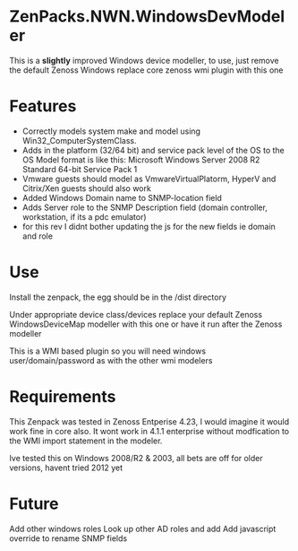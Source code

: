 ZenPacks.NWN.WindowsDevModeler
==============================

This is a **slightly** improved Windows device modeller, to use, just remove the default Zenoss Windows replace core zenoss wmi plugin with this one

Features
=============================

- Correctly models system make and model using Win32_ComputerSystemClass.
- Adds in the platform (32/64 bit) and service pack level of the OS to the OS Model
    format is like this:
            Microsoft Windows Server 2008 R2 Standard 64-bit Service Pack 1
- Vmware guests should model as VmwareVirtualPlatorm, HyperV and Citrix/Xen guests should also work
- Added Windows Domain name to SNMP-location field
- Adds Server role to the SNMP Description field (domain controller, workstation, if its a pdc emulator)
- for this rev I didnt bother updating the js for the new fields ie domain and role


Use
=============================
Install the zenpack, the egg should be in the /dist directory

Under appropriate device class/devices replace your default Zenoss WindowsDeviceMap modeller with this one or have it run after the Zenoss modeller

This is a WMI based plugin so you will need windows user/domain/password as with the other wmi modelers

Requirements
=============================
This Zenpack was tested in Zenoss Entperise 4.23, I would imagine it would work fine in core also.  It wont work in 4.1.1 enterprise without modfication to the WMI import statement in the modeler.

Ive tested this on Windows 2008/R2 & 2003, all bets are off for older versions, havent tried 2012 yet

Future
============================
Add other windows roles
Look up other AD roles and add
Add javascript override to rename SNMP fields
